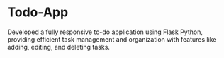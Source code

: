 # Todo-App
Developed a fully responsive to-do application using Flask Python, providing efficient task management and organization with features like adding, editing, and deleting tasks.
